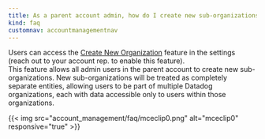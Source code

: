 ```yaml
---
title: As a parent account admin, how do I create new sub-organizations?
kind: faq
customnav: accountmanagementnav
---
```


Users can access the [Create New Organization](/account_management/multi_account) feature in the settings (reach out to your account rep. to enable this feature).  
This feature allows all admin users in the parent account to create new sub-organizations. New sub-organizations will be treated as completely separate entities, allowing users to be part of multiple Datadog organizations, each with data accessible only to users within those organizations.

{{< img src="account_management/faq/mceclip0.png" alt="mceclip0" responsive="true" >}}